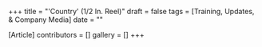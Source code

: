 +++
title = "'Country' (1/2 In. Reel)"
draft = false
tags = [Training, Updates, & Company Media]
date = ""

[Article]
contributors = []
gallery = []
+++